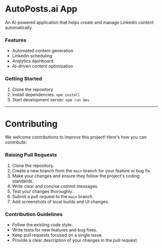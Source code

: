 # AutoPosts.ai App

An AI-powered application that helps create and manage Linkedin content automatically.

### Features

- Automated content generation
- Linkedin scheduling
- Analytics dashboard
- AI-driven content optimization

### Getting Started

1. Clone the repository
2. Install dependencies: `npm install`
3. Start development server: `npm run dev`

---

# Contributing

We welcome contributions to improve this project! Here's how you can contribute:

### Raising Pull Requests

1.  Clone the repository.
2.  Create a new branch from the `main` branch for your feature or bug fix.
3.  Make your changes and ensure they follow the project's coding standards.
4.  Write clear and concise commit messages.
5.  Test your changes thoroughly.
6.  Submit a pull request to the `main` branch.
7.  Add screenshots of local builds and UI changes.

### Contribution Guidelines

- Follow the existing code style.
- Write tests for new features and bug fixes.
- Keep pull requests focused on a single issue.
- Provide a clear description of your changes in the pull request.
